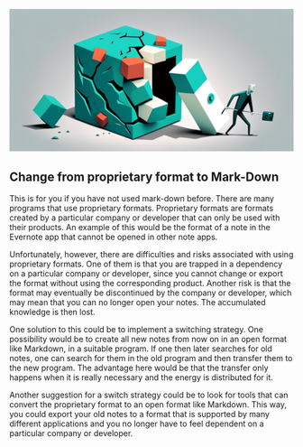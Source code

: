 ![The risks and limitations of proprietary formats](images/The_risks_and_limitations_of_proprietary_formats.png)
## Change from proprietary format to Mark-Down

This is for you if you have not used mark-down before. There are many programs that use proprietary formats. Proprietary formats are formats created by a particular company or developer that can only be used with their products. An example of this would be the format of a note in the Evernote app that cannot be opened in other note apps.

Unfortunately, however, there are difficulties and risks associated with using proprietary formats. One of them is that you are trapped in a dependency on a particular company or developer, since you cannot change or export the format without using the corresponding product. Another risk is that the format may eventually be discontinued by the company or developer, which may mean that you can no longer open your notes. The accumulated knowledge is then lost.

One solution to this could be to implement a switching strategy. One possibility would be to create all new notes from now on in an open format like Markdown, in a suitable program. If one then later searches for old notes, one can search for them in the old program and then transfer them to the new program. The advantage here would be that the transfer only happens when it is really necessary and the energy is distributed for it.

Another suggestion for a switch strategy could be to look for tools that can convert the proprietary format to an open format like Markdown. This way, you could export your old notes to a format that is supported by many different applications and you no longer have to feel dependent on a particular company or developer.

